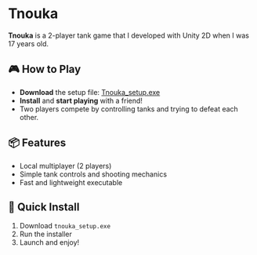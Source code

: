 # Tnouka

**Tnouka** is a 2-player tank game that I developed with Unity 2D when I was 17 years old.

## 🎮 How to Play

- **Download** the setup file: [Tnouka_setup.exe](./Tnouka_setup.exe)  
- **Install** and **start playing** with a friend!
- Two players compete by controlling tanks and trying to defeat each other.

## 📦 Features
- Local multiplayer (2 players)
- Simple tank controls and shooting mechanics
- Fast and lightweight executable

## 🚀 Quick Install
1. Download `tnouka_setup.exe`
2. Run the installer
3. Launch and enjoy!
